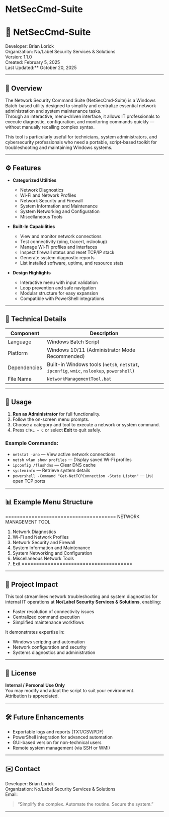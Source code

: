 # NetSecCmd-Suite
# 🧩 NetSecCmd-Suite
Developer: Brian Lorick  
Organization: No/Label Security Services & Solutions  
Version: 1.1.0  
Created: February 5, 2025  
Last Updated:** October 20, 2025  

---

## 📘 Overview
The Network Security Command Suite (NetSecCmd-Suite) is a Windows Batch-based utility designed to simplify and centralize essential network administration and system maintenance tasks.  
Through an interactive, menu-driven interface, it allows IT professionals to execute diagnostic, configuration, and monitoring commands quickly — without manually recalling complex syntax.

This tool is particularly useful for technicians, system administrators, and cybersecurity professionals who need a portable, script-based toolkit for troubleshooting and maintaining Windows systems.

---

## ⚙️ Features
- **Categorized Utilities**
  - Network Diagnostics  
  - Wi-Fi and Network Profiles  
  - Network Security and Firewall  
  - System Information and Maintenance  
  - System Networking and Configuration  
  - Miscellaneous Tools  

- **Built-In Capabilities**
  - View and monitor network connections  
  - Test connectivity (ping, tracert, nslookup)  
  - Manage Wi-Fi profiles and interfaces  
  - Inspect firewall status and reset TCP/IP stack  
  - Generate system diagnostic reports  
  - List installed software, uptime, and resource stats  

- **Design Highlights**
  - Interactive menu with input validation  
  - Loop prevention and safe navigation  
  - Modular structure for easy expansion  
  - Compatible with PowerShell integrations  

---

## 🧠 Technical Details
| Component | Description |
|------------|-------------|
| Language | Windows Batch Script |
| Platform | Windows 10/11 (Administrator Mode Recommended) |
| Dependencies | Built-in Windows tools (`netsh`, `netstat`, `ipconfig`, `wmic`, `nslookup`, `powershell`) |
| File Name | `NetworkManagementTool.bat` |

---

## 🚀 Usage
1. **Run as Administrator** for full functionality.  
2. Follow the on-screen menu prompts.  
3. Choose a category and tool to execute a network or system command.  
4. Press `CTRL + C` or select **Exit** to quit safely.  

### Example Commands:
- `netstat -ano` — View active network connections  
- `netsh wlan show profiles` — Display saved Wi-Fi profiles  
- `ipconfig /flushdns` — Clear DNS cache  
- `systeminfo` — Retrieve system details  
- `powershell -Command "Get-NetTCPConnection -State Listen"` — List open TCP ports  

---

## 📊 Example Menu Structure

======================================
NETWORK MANAGEMENT TOOL

1. Network Diagnostics
2. Wi-Fi and Network Profiles
3. Network Security and Firewall
4. System Information and Maintenance
5. System Networking and Configuration
6. Miscellaneous Network Tools
7. Exit
======================================

---

## 🧩 Project Impact
This tool streamlines network troubleshooting and system diagnostics for internal IT operations at **No/Label Security Services & Solutions**, enabling:
- Faster resolution of connectivity issues  
- Centralized command execution  
- Simplified maintenance workflows  

It demonstrates expertise in:
- Windows scripting and automation
- Network configuration and security 
- Systems diagnostics and administration 

---

## 🔐 License
**Internal / Personal Use Only**  
You may modify and adapt the script to suit your environment.  
Attribution is appreciated.

---

## 🛠️ Future Enhancements
- Exportable logs and reports (TXT/CSV/PDF)  
- PowerShell integration for advanced automation  
- GUI-based version for non-technical users  
- Remote system management (via SSH or WMI)

---

## ✉️ Contact
Developer: Brian Lorick  
Organization: No/Label Security Services & Solutions  
Email:

> “Simplify the complex. Automate the routine. Secure the system.”

---



